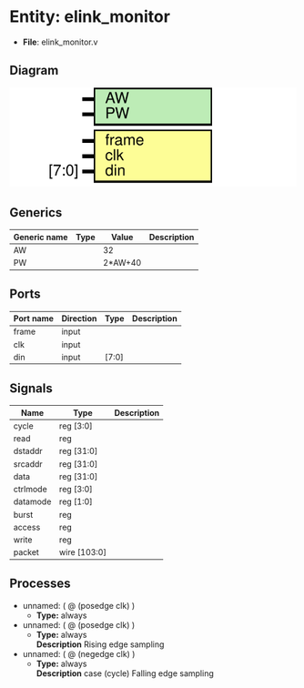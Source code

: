 # Entity: elink_monitor

- **File**: elink_monitor.v
## Diagram

![Diagram](elink_monitor.svg "Diagram")
## Generics

| Generic name | Type | Value   | Description |
| ------------ | ---- | ------- | ----------- |
| AW           |      | 32      |             |
| PW           |      | 2*AW+40 |             |
## Ports

| Port name | Direction | Type  | Description |
| --------- | --------- | ----- | ----------- |
| frame     | input     |       |             |
| clk       | input     |       |             |
| din       | input     | [7:0] |             |
## Signals

| Name     | Type         | Description |
| -------- | ------------ | ----------- |
| cycle    | reg [3:0]    |             |
| read     | reg          |             |
| dstaddr  | reg [31:0]   |             |
| srcaddr  | reg [31:0]   |             |
| data     | reg [31:0]   |             |
| ctrlmode | reg [3:0]    |             |
| datamode | reg [1:0]    |             |
| burst    | reg          |             |
| access   | reg          |             |
| write    | reg          |             |
| packet   | wire [103:0] |             |
## Processes
- unnamed: ( @ (posedge clk) )
  - **Type:** always
- unnamed: ( @ (posedge clk) )
  - **Type:** always
</br>**Description**
Rising edge sampling 
- unnamed: ( @ (negedge clk) )
  - **Type:** always
</br>**Description**
 case (cycle) Falling edge sampling 
